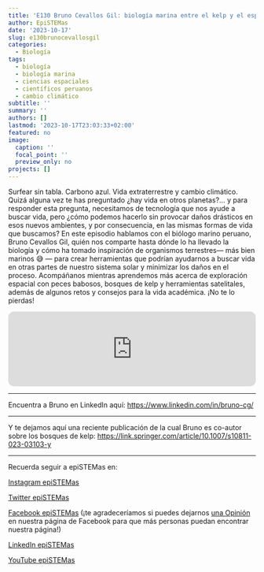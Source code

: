 ```yaml
---
title: 'E130 Bruno Cevallos Gil: biología marina entre el kelp y el espacio'
author: EpiSTEMas
date: '2023-10-17'
slug: e130brunocevallosgil
categories:
  - Biología
tags:
  - biología
  - biología marina
  - ciencias espaciales
  - científicos peruanos
  - cambio climático
subtitle: ''
summary: ''
authors: []
lastmod: '2023-10-17T23:03:33+02:00'
featured: no
image:
  caption: ''
  focal_point: ''
  preview_only: no
projects: []
---
```



Surfear sin tabla. Carbono azul. Vida extraterrestre y cambio climático. Quizá alguna vez te has preguntado ¿hay vida en otros planetas?… y para responder esta pregunta, necesitamos de tecnología que nos ayude a buscar vida, pero ¿cómo podemos hacerlo sin provocar daños drásticos en esos nuevos ambientes, y por consecuencia, en las mismas formas de vida que buscamos? En este episodio hablamos con el biólogo marino peruano, Bruno Cevallos Gil, quién nos comparte hasta dónde lo ha llevado la biología y cómo ha tomado inspiración de organismos terrestres— más bien marinos 😅 — para crear herramientas que podrían ayudarnos a buscar vida en otras partes de nuestro sistema solar y minimizar los daños en el proceso. Acompáñanos mientras aprendemos más acerca de exploración espacial con peces babosos, bosques de kelp y herramientas satelitales, además de algunos retos y consejos para la vida académica. ¡No te lo pierdas!


<iframe style="border-radius:12px" src="https://open.spotify.com/embed/episode/0MoIaFlygZ0P9OZVGinWcY?utm_source=generator&theme=0" width="100%" height="152" frameBorder="0" allowfullscreen="" allow="autoplay; clipboard-write; encrypted-media; fullscreen; picture-in-picture" loading="lazy"></iframe>


- - - - -


Encuentra a Bruno en LinkedIn aquí: https://www.linkedin.com/in/bruno-cg/


- - - - -


Y te dejamos aquí una reciente publicación de la cual Bruno es co-autor sobre los bosques de kelp: https://link.springer.com/article/10.1007/s10811-023-03103-y


- - - - -

Recuerda seguir a epiSTEMas en:

[Instagram epiSTEMas](https://www.instagram.com/epistemas/)  

[Twitter epiSTEMas](https://twitter.com/epiSTEMas_Pod)

[Facebook epiSTEMas](https://www.facebook.com/epiSTEMasPod) (¡te agradeceríamos si puedes dejarnos [una Opinión](https://www.facebook.com/epiSTEMasPod/reviews/) en nuestra página de Facebook para que más personas puedan encontrar nuestra página!)

[LinkedIn epiSTEMas](https://www.linkedin.com/company/epistemas-podcast/)

[YouTube epiSTEMas](https://www.youtube.com/@epistemaspodcast)